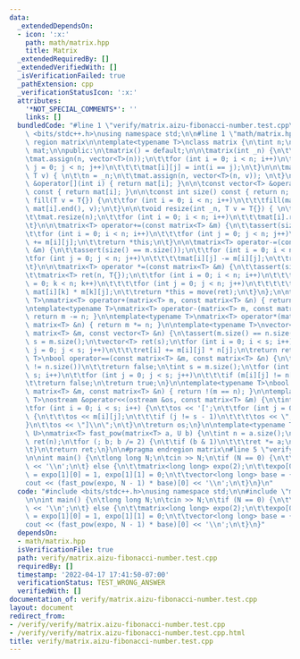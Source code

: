 ```yaml
---
data:
  _extendedDependsOn:
  - icon: ':x:'
    path: math/matrix.hpp
    title: Matrix
  _extendedRequiredBy: []
  _extendedVerifiedWith: []
  _isVerificationFailed: true
  _pathExtension: cpp
  _verificationStatusIcon: ':x:'
  attributes:
    '*NOT_SPECIAL_COMMENTS*': ''
    links: []
  bundledCode: "#line 1 \"verify/matrix.aizu-fibonacci-number.test.cpp\"\n#include\
    \ <bits/stdc++.h>\nusing namespace std;\n\n#line 1 \"math/matrix.hpp\"\n#pragma\
    \ region matrix\n\ntemplate<typename T>\nclass matrix {\n\tint n;\n\tvector<vector<T>>\
    \ mat;\n\npublic:\n\tmatrix() = default;\n\n\tmatrix(int _n) {\n\t\tn = _n;\n\t\
    \tmat.assign(n, vector<T>(n));\n\t\tfor (int i = 0; i < n; i++)\n\t\t\tfor (int\
    \ j = 0; j < n; j++)\n\t\t\t\tmat[i][j] = int(i == j);\n\t}\n\n\tmatrix(int _n,\
    \ T v) { \n\t\tn = _n;\n\t\tmat.assign(n, vector<T>(n, v)); \n\t}\n\n\tvector<T>\
    \ &operator[](int i) { return mat[i]; }\n\n\tconst vector<T> &operator[](int i)\
    \ const { return mat[i]; }\n\n\tconst int size() const { return n; }\n\n\tvoid\
    \ fill(T v = T{}) {\n\t\tfor (int i = 0; i < n; i++)\n\t\t\tfill(mat[i].begin(),\
    \ mat[i].end(), v);\n\t}\n\n\tvoid resize(int _n, T v = T{}) { \n\t\tn = _n;\n\
    \t\tmat.resize(n);\n\t\tfor (int i = 0; i < n; i++)\n\t\t\tmat[i].resize(n, v);\n\
    \t}\n\n\tmatrix<T> operator+=(const matrix<T> &m) {\n\t\tassert(size() == m.size());\n\
    \t\tfor (int i = 0; i < n; i++)\n\t\t\tfor (int j = 0; j < n; j++)\n\t\t\t\tmat[i][j]\
    \ += m[i][j];\n\t\treturn *this;\n\t}\n\n\tmatrix<T> operator-=(const matrix<T>\
    \ &m) {\n\t\tassert(size() == m.size());\n\t\tfor (int i = 0; i < n; i++)\n\t\t\
    \tfor (int j = 0; j < n; j++)\n\t\t\t\tmat[i][j] -= m[i][j];\n\t\treturn *this;\n\
    \t}\n\n\tmatrix<T> operator *=(const matrix<T> &m) {\n\t\tassert(size() == m.size());\n\
    \t\tmatrix<T> ret(n, T{});\n\t\tfor (int i = 0; i < n; i++)\n\t\t\tfor (int k\
    \ = 0; k < n; k++)\n\t\t\t\tfor (int j = 0; j < n; j++)\n\t\t\t\t\tret[i][j] +=\
    \ mat[i][k] * m[k][j];\n\t\treturn *this = move(ret);\n\t}\n};\n\ntemplate<typename\
    \ T>\nmatrix<T> operator+(matrix<T> m, const matrix<T> &n) { return m += n; }\n\
    \ntemplate<typename T>\nmatrix<T> operator-(matrix<T> m, const matrix<T> &n) {\
    \ return m -= n; }\n\ntemplate<typename T>\nmatrix<T> operator*(matrix<T> m, const\
    \ matrix<T> &n) { return m *= n; }\n\ntemplate<typename T>\nvector<T> operator*(const\
    \ matrix<T> &m, const vector<T> &n) {\n\tassert(m.size() == n.size());\n\tint\
    \ s = m.size();\n\tvector<T> ret(s);\n\tfor (int i = 0; i < s; i++)\n\t\tfor (int\
    \ j = 0; j < s; j++)\n\t\t\tret[i] += m[i][j] * n[j];\n\treturn ret;\n}\n\ntemplate<typename\
    \ T>\nbool operator==(const matrix<T> &m, const matrix<T> &n) {\n\tif (m.size()\
    \ != n.size())\n\t\treturn false;\n\tint s = m.size();\n\tfor (int i = 0; i <\
    \ s; i++)\n\t\tfor (int j = 0; j < s; j++)\n\t\t\tif (m[i][j] != n[i][j])\n\t\t\
    \t\treturn false;\n\treturn true;\n}\n\ntemplate<typename T>\nbool operator!=(const\
    \ matrix<T> &m, const matrix<T> &n) { return !(m == n); }\n\ntemplate<typename\
    \ T>\nostream &operator<<(ostream &os, const matrix<T> &m) {\n\tint s = m.size();\n\
    \tfor (int i = 0; i < s; i++) {\n\t\tos << '[';\n\t\tfor (int j = 0; j < s; j++)\
    \ {\n\t\t\tos << m[i][j];\n\t\t\tif (j != s - 1)\n\t\t\t\tos << \", \";\n\t\t\
    }\n\t\tos << \"]\\n\";\n\t}\n\treturn os;\n}\n\ntemplate<typename T, typename\
    \ U>\nmatrix<T> fast_pow(matrix<T> a, U b) {\n\tint n = a.size();\n\tmatrix<T>\
    \ ret(n);\n\tfor (; b; b /= 2) {\n\t\tif (b & 1)\n\t\t\tret *= a;\n\t\ta *= a;\n\
    \t}\n\treturn ret;\n}\n\n#pragma endregion matrix\n#line 5 \"verify/matrix.aizu-fibonacci-number.test.cpp\"\
    \n\nint main() {\n\tlong long N;\n\tcin >> N;\n\tif (N == 0) {\n\t\tcout << 0\
    \ << '\\n';\n\t} else {\n\t\tmatrix<long long> expo(2);\n\t\texpo[0][0] = expo[0][1]\
    \ = expo[1][0] = 1, expo[1][1] = 0;\n\t\tvector<long long> base = {1, 1};\n\t\t\
    cout << (fast_pow(expo, N - 1) * base)[0] << '\\n';\n\t}\n}\n"
  code: "#include <bits/stdc++.h>\nusing namespace std;\n\n#include \"math/matrix.hpp\"\
    \n\nint main() {\n\tlong long N;\n\tcin >> N;\n\tif (N == 0) {\n\t\tcout << 0\
    \ << '\\n';\n\t} else {\n\t\tmatrix<long long> expo(2);\n\t\texpo[0][0] = expo[0][1]\
    \ = expo[1][0] = 1, expo[1][1] = 0;\n\t\tvector<long long> base = {1, 1};\n\t\t\
    cout << (fast_pow(expo, N - 1) * base)[0] << '\\n';\n\t}\n}"
  dependsOn:
  - math/matrix.hpp
  isVerificationFile: true
  path: verify/matrix.aizu-fibonacci-number.test.cpp
  requiredBy: []
  timestamp: '2022-04-17 17:41:50-07:00'
  verificationStatus: TEST_WRONG_ANSWER
  verifiedWith: []
documentation_of: verify/matrix.aizu-fibonacci-number.test.cpp
layout: document
redirect_from:
- /verify/verify/matrix.aizu-fibonacci-number.test.cpp
- /verify/verify/matrix.aizu-fibonacci-number.test.cpp.html
title: verify/matrix.aizu-fibonacci-number.test.cpp
---
```

